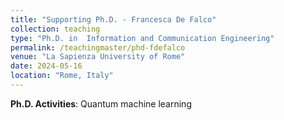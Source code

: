```yaml
---
title: "Supporting Ph.D. - Francesca De Falco"
collection: teaching
type: "Ph.D. in  Information and Communication Engineering"
permalink: /teachingmaster/phd-fdefalco
venue: "La Sapienza University of Rome"
date: 2024-05-16
location: "Rome, Italy"
---
```


**Ph.D. Activities**: Quantum machine learning
